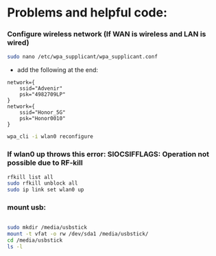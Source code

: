 # Problems and helpful code:

### Configure wireless network (If WAN is wireless and LAN is wired)
```sh
sudo nano /etc/wpa_supplicant/wpa_supplicant.conf
```
- add the following at the end:
```
network={
    ssid="Advenir"
    psk="4982709LP"
}
network={
    ssid="Honor_5G"
    psk="Honor0010"
}
```
```sh
wpa_cli -i wlan0 reconfigure
```
### If wlan0 up throws this error: SIOCSIFFLAGS: Operation not possible due to RF-kill
```sh
rfkill list all
sudo rfkill unblock all
sudo ip link set wlan0 up
```

### mount usb:
```sh

sudo mkdir /media/usbstick
mount -t vfat -o rw /dev/sda1 /media/usbstick/
cd /media/usbstick  
ls -l

```
<!--stackedit_data:
eyJoaXN0b3J5IjpbMTgxNzYyOTkxMCw1ODE0NjYwNTldfQ==
-->